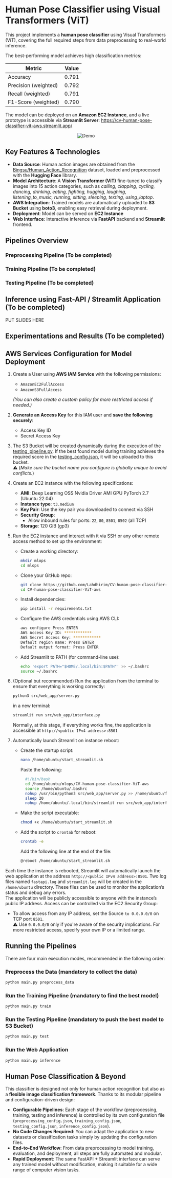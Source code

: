 # Human Pose Classifier using Visual Transformers (ViT)

This project implements a **human pose classifier** using Visual Transformers (ViT), covering the full required steps from data preprocessing to real-world inference.

The best-performing model achieves high classification metrics:

<div align="center">

| Metric | Value |
| --------- | ------ |
| Accuracy | 0.791 |
| Precision (weighted) | 0.792 |
| Recall (weighted) | 0.791 |
| F1-Score (weighted) | 0.790 |

</div>

The model can be deployed on an **Amazon EC2 Instance**, and a live prototype is accessible via **Streamlit Server**: https://cv-human-pose-classifier-vit-aws.streamlit.app/

<div align="center">

![Demo](assets/demo.gif)

</div>

## Key Features & Technologies
- **Data Source**: Human action images are obtained from the [Bingsu/Human_Action_Recognition](https://huggingface.co/datasets/Bingsu/Human_Action_Recognition) dataset, loaded and preprocessed with the **Hugging Face** library.
- **Model Architecture**: A **Vision Transformer (ViT)** fine-tuned to classify images into 15 action categories, such as *calling, clapping, cycling, dancing, drinking, eating, fighting, hugging, laughing, listening_to_music, running, sitting, sleeping, texting, using_laptop*.
- **AWS Integration**: Trained models are automatically uploaded to **S3 Bucket** using **boto3**, enabling easy retrieval during deployment.
- **Deployment**: Model can be served on **EC2 Instance**
- **Web Interface**: Interactive inference via **FastAPI** backend and **Streamlit** frontend.

## Pipelines Overview

### Preprocessing Pipeline (To be completed)

### Training Pipeline (To be completed)

### Testing Pipeline (To be completed)

## Inference using Fast-API / Streamlit Application (To be completed)
PUT SLIDES HERE

## Experimentations and Results (To be completed)

## AWS Services Configuration for Model Deployment
1. Create a User using **AWS IAM Service** with the following permissions:
    - `AmazonEC2FullAccess`
    - `AmazonS3FullAccess`

    *(You can also create a custom policy for more restricted access if needed.)*

2. **Generate an Access Key** for this IAM user and **save the following securely**:
    - Access Key ID
    - Secret Access Key

3. The S3 Bucket will be created dynamically during the execution of the [testing_pipeline.py](src/testing_pipeline.py). If the best found model during training achieves the required score in the [testing_config.json](config/testing_config.json), it will be uploaded to this bucket.\
⚠️ (*Make sure the bucket name you configure is globally unique to avoid conflicts.*)

4. Create an EC2 instance with the following specifications:
    - **AMI**: Deep Learning OSS Nvidia Driver AMI GPU PyTorch 2.7 (Ubuntu 22.04)
    - **Instance type**: `t3.medium`
    - **Key Pair**: Use the key pair you downloaded to connect via SSH
    - **Security Group**:
        - Allow inbound rules for ports: `22`, `80`, `8501`, `8502` (all TCP)
    - **Storage**: 120 GiB (gp3)

5. Run the EC2 instance and interact with it via SSH or any other remote access method to set up the environment:
    - Create a working directory:
        ```bash
        mkdir mlops
        cd mlops
        ```
    - Clone your GitHub repo:
        ```bash
        git clone https://github.com/Lahdhirim/CV-human-pose-classifier-ViT-aws.git
        cd CV-human-pose-classifier-ViT-aws
        ```
    - Install dependencies:
        ```bash
        pip install -r requirements.txt
        ```
    - Configure the AWS credentials using AWS CLI:
        ```bash
        aws configure Press ENTER
        AWS Access Key ID: ************
        AWS Secret Access Key: ************
        Default region name: Press ENTER
        Default output format: Press ENTER
        ```
    - Add Streamlit to PATH (for command-line use):
        ```bash
        echo 'export PATH="$HOME/.local/bin:$PATH"' >> ~/.bashrc
        source ~/.bashrc
        ```

6. (Optional but recommended) Run the application from the terminal to ensure that everything is working correctly:
    ```bash
    python3 src/web_app/server.py
    ```
    in a new terminal:
    ```bash
    streamlit run src/web_app/interface.py
    ```
    Normally, at this stage, if everything works fine, the application is accessible at `http://<public IPv4 address>:8501`

7. Automatically launch Streamlit on instance reboot:
    - Create the startup script:
      ```bash
      nano /home/ubuntu/start_streamlit.sh
      ```

      Paste the following:
      ```bash
        #!/bin/bash
        cd /home/ubuntu/mlops/CV-human-pose-classifier-ViT-aws
        source /home/ubuntu/.bashrc
        nohup /usr/bin/python3 src/web_app/server.py >> /home/ubuntu/fastapi.log 2>&1 &
        sleep 20
        nohup /home/ubuntu/.local/bin/streamlit run src/web_app/interface.py --server.port 8501 >> /home/ubuntu/streamlit.log 2>&1 &
      ```

    - Make the script executable:
        ```bash
        chmod +x /home/ubuntu/start_streamlit.sh
        ```
    - Add the script to `crontab` for reboot:
        ```bash
        crontab -e
        ```
        Add the following line at the end of the file:
        ```bash
        @reboot /home/ubuntu/start_streamlit.sh
        ```

Each time the instance is rebooted, Streamlit will automatically launch the web application at the address  `http://<public IPv4 address>:8501`. Two log files named  `fastapi.log` and `streamlit.log` will be created in the  `/home/ubuntu` directory. These files can be used to monitor the application’s status and debug any errors.\
The application will be publicly accessible to anyone with the instance’s public IP address. Access can be controlled via the EC2 Security Group:
- To allow access from any IP address, set the Source  `to 0.0.0.0/0` on TCP port  `8501`.\
    ⚠️ Use  `0.0.0.0/0` only if you're aware of the security implications. For more restricted access, specify your own IP or a limited range.

## Running the Pipelines

There are four main execution modes, recommended in the following order:

### Preprocess the Data (mandatory to collect the data)
```bash
python main.py preprocess_data
```

### Run the Training Pipeline (mandatory to find the best model)
```bash
python main.py train
```

### Run the Testing Pipeline (mandatory to push the best model to S3 Bucket)
```bash
python main.py test
```

### Run the Web Application
```bash
python main.py inference
```

## Human Pose Classification & Beyond

This classifier is designed not only for human action recognition but also as a **flexible image classification framework**. Thanks to its modular pipeline and configuration-driven design:

- **Configurable Pipelines**: Each stage of the workflow (preprocessing, training, testing and inference) is controlled by its own configuration file (`preprocessing_config.json`, `training_config.json`, `testing_config.json`, `inference_config.json`).
- **No Code Changes Required**: You can adapt the application to new datasets or classification tasks simply by updating the configuration files.
- **End-to-End Workflow**: From data preprocessing to model training, evaluation, and deployment, all steps are fully automated and modular.
- **Rapid Deployment**: The same FastAPI + Streamlit interface can serve any trained model without modification, making it suitable for a wide range of computer vision tasks.
